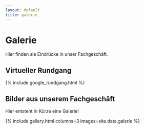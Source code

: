 ```yaml
---
layout: default
title: galerie
---
```

# Galerie

Hier finden sie Eindrücke in unser Fachgeschäft.

## Virtueller Rundgang

{% include google_rundgang.html %}

## Bilder aus unserem Fachgeschäft

Hier entsteht in Kürze eine Galerie!

{% include gallery.html columns=3 images=site.data.galerie %}
